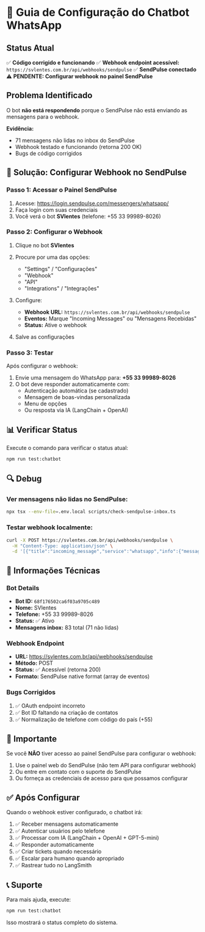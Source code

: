 # 🤖 Guia de Configuração do Chatbot WhatsApp

## Status Atual

✅ **Código corrigido e funcionando**
✅ **Webhook endpoint acessível:** `https://svlentes.com.br/api/webhooks/sendpulse`
✅ **SendPulse conectado**
⚠️ **PENDENTE: Configurar webhook no painel SendPulse**

## Problema Identificado

O bot **não está respondendo** porque o SendPulse não está enviando as mensagens para o webhook.

**Evidência:**
- 71 mensagens não lidas no inbox do SendPulse
- Webhook testado e funcionando (retorna 200 OK)
- Bugs de código corrigidos

## 🔧 Solução: Configurar Webhook no SendPulse

### Passo 1: Acessar o Painel SendPulse

1. Acesse: https://login.sendpulse.com/messengers/whatsapp/
2. Faça login com suas credenciais
3. Você verá o bot **SVlentes** (telefone: +55 33 99989-8026)

### Passo 2: Configurar o Webhook

1. Clique no bot **SVlentes**
2. Procure por uma das opções:
   - "Settings" / "Configurações"
   - "Webhook"
   - "API"
   - "Integrations" / "Integrações"
   
3. Configure:
   - **Webhook URL:** `https://svlentes.com.br/api/webhooks/sendpulse`
   - **Eventos:** Marque "Incoming Messages" ou "Mensagens Recebidas"
   - **Status:** Ative o webhook

4. Salve as configurações

### Passo 3: Testar

Após configurar o webhook:

1. Envie uma mensagem do WhatsApp para: **+55 33 99989-8026**
2. O bot deve responder automaticamente com:
   - Autenticação automática (se cadastrado)
   - Mensagem de boas-vindas personalizada
   - Menu de opções
   - Ou resposta via IA (LangChain + OpenAI)

## 📊 Verificar Status

Execute o comando para verificar o status atual:

```bash
npm run test:chatbot
```

## 🔍 Debug

### Ver mensagens não lidas no SendPulse:

```bash
npx tsx --env-file=.env.local scripts/check-sendpulse-inbox.ts
```

### Testar webhook localmente:

```bash
curl -X POST https://svlentes.com.br/api/webhooks/sendpulse \
  -H "Content-Type: application/json" \
  -d '[{"title":"incoming_message","service":"whatsapp","info":{"message":{"id":"test123","channel_data":{"message":{"type":"text","text":{"body":"olá"}}}}},"contact":{"phone":"5533998980026","name":"Test"}}]'
```

## 📝 Informações Técnicas

### Bot Details
- **Bot ID:** `68f176502ca6f03a9705c489`
- **Nome:** SVlentes
- **Telefone:** +55 33 99989-8026
- **Status:** ✅ Ativo
- **Mensagens inbox:** 83 total (71 não lidas)

### Webhook Endpoint
- **URL:** https://svlentes.com.br/api/webhooks/sendpulse
- **Método:** POST
- **Status:** ✅ Acessível (retorna 200)
- **Formato:** SendPulse native format (array de eventos)

### Bugs Corrigidos
1. ✅ OAuth endpoint incorreto
2. ✅ Bot ID faltando na criação de contatos  
3. ✅ Normalização de telefone com código do país (+55)

## 🚨 Importante

Se você **NÃO** tiver acesso ao painel SendPulse para configurar o webhook:

1. Use o painel web do SendPulse (não tem API para configurar webhook)
2. Ou entre em contato com o suporte do SendPulse
3. Ou forneça as credenciais de acesso para que possamos configurar

## ✅ Após Configurar

Quando o webhook estiver configurado, o chatbot irá:

1. ✅ Receber mensagens automaticamente
2. ✅ Autenticar usuários pelo telefone
3. ✅ Processar com IA (LangChain + OpenAI + GPT-5-mini)
4. ✅ Responder automaticamente
5. ✅ Criar tickets quando necessário
6. ✅ Escalar para humano quando apropriado
7. ✅ Rastrear tudo no LangSmith

## 📞 Suporte

Para mais ajuda, execute:

```bash
npm run test:chatbot
```

Isso mostrará o status completo do sistema.

